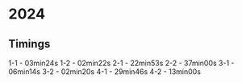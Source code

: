 # 2024

## Timings
1-1 - 03min24s
1-2 - 02min22s
2-1 - 22min53s
2-2 - 37min00s
3-1 - 06min14s
3-2 - 02min20s
4-1 - 29min46s
4-2 - 13min00s